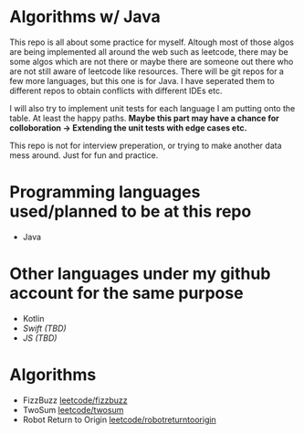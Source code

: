 # Algorithms w/ Java

This repo is all about some practice for myself. Altough most of those algos are being implemented all around the web such as leetcode, there may be some algos which are not there or maybe there are someone out there who are not still aware of leetcode like resources. There will be git repos for a few more languages, but this one is for Java. I have seperated them to different repos to obtain conflicts with different IDEs etc.

I will also try to implement unit tests for each language I am putting onto the table. At least the happy paths. **Maybe this part may have a chance for colloboration -> Extending the unit tests with edge cases etc.**

This repo is not for interview preperation, or trying to make another data mess around. Just for fun and practice. 

# Programming languages used/planned to be at this repo
* Java

# Other languages under my github account for the same purpose 
* Kotlin
* *Swift (TBD)*
* *JS (TBD)*

# Algorithms
* FizzBuzz [leetcode/fizzbuzz](https://leetcode.com/problems/fizz-buzz/)
* TwoSum [leetcode/twosum](https://leetcode.com/problems/two-sum/)
* Robot Return to Origin [leetcode/robotreturntoorigin](https://leetcode.com/problems/robot-return-to-origin/)

